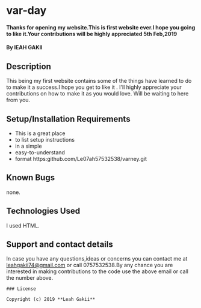 # var-day
#### Thanks for opening my website.This is first website ever.I hope you going to like it.Your contributions will be highly appreciated 5th Feb,2019
#### By **lEAH GAKII**
## Description
This being my first website contains some of the things have learned to do to make it a success.I hope you get to like it . I'll highly appreciate your contributions on how to make it as you would love. Will be waiting to here from you.
## Setup/Installation Requirements
* This is a great place
* to list setup instructions
* in a simple
* easy-to-understand
* format
https:github.com/Le07ah57532538/varney.git
## Known Bugs
none.
## Technologies Used
I used HTML.
## Support and contact details
In case you have any questions,ideas or concerns you can contact me at leahgakii74@gmail.com or call 0757532538.By any chance you are interested in making contributions to the code use the above email or call the number above.

```
### License

Copyright (c) 2019 **Leah Gakii**

